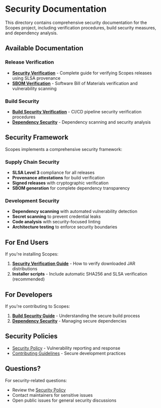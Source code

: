 # Security Documentation

This directory contains comprehensive security documentation for the Scopes project, including verification procedures, build security measures, and dependency analysis.

## Available Documentation

### Release Verification
- **[Security Verification](./security-verification.md)** - Complete guide for verifying Scopes releases using SLSA provenance
- **[SBOM Verification](./sbom-verification.md)** - Software Bill of Materials verification and vulnerability scanning

### Build Security
- **[Build Security Verification](./build-security-verification.md)** - CI/CD pipeline security verification procedures
- **[Dependency Security](./dependency-security.md)** - Dependency scanning and security analysis

## Security Framework

Scopes implements a comprehensive security framework:

### Supply Chain Security
- **SLSA Level 3** compliance for all releases
- **Provenance attestations** for build verification
- **Signed releases** with cryptographic verification
- **SBOM generation** for complete dependency transparency

### Development Security
- **Dependency scanning** with automated vulnerability detection
- **Secret scanning** to prevent credential leaks
- **Code analysis** with security-focused linting
- **Architecture testing** to enforce security boundaries

## For End Users

If you're installing Scopes:

1. **[Security Verification Guide](./security-verification.md)** - How to verify downloaded JAR distributions
2. **Installer scripts** - Include automatic SHA256 and SLSA verification (recommended)

## For Developers

If you're contributing to Scopes:

1. **[Build Security Guide](./build-security-verification.md)** - Understanding the secure build process
2. **[Dependency Security](./dependency-security.md)** - Managing secure dependencies

## Security Policies

- [Security Policy](../../../SECURITY.md) - Vulnerability reporting and response
- [Contributing Guidelines](../../guides/development/) - Secure development practices

## Questions?

For security-related questions:
- Review the [Security Policy](../../../SECURITY.md)
- Contact maintainers for sensitive issues
- Open public issues for general security discussions
